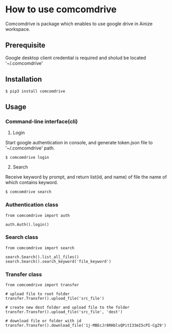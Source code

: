 # How to use comcomdrive

Comcomdrive is package which enables to use google drive in Ainize workspace.

## Prerequisite

Google desktop client credential is required and sholud be located '~/.comcomdrive'

## Installation

```
$ pip3 install comcomdrive
```

## Usage

### Command-line interface(cli)

1. Login

Start google authentication in console, and generate token.json file to '~/.comcomdrive' path.

```
$ comcomdrive login
```

2. Search

Receive keyword by prompt, and return list(id, and name) of file the name of which contains keyword.

```
$ comcomdrive search
```

### Authentication class

```
from comcomdrive import auth

auth.Auth().login()
```

### Search class

```
from comcomdrive import search

search.Search().list_all_files()
search.Search().search_keyword('file_keyword')
```

### Transfer class

```
from comcomdrive import transfer

# upload file to root folder
transfer.Transfer().upload_file('src_file')

# create new dest folder and upload file to the folder
transfer.Transfer().upload_file('src_file', 'dest')

# download file or folder with id
transfer.Transfer().download_file('1j-MBEcJr8RHblsQPitI33mI5cPI-CgZ9')
```
